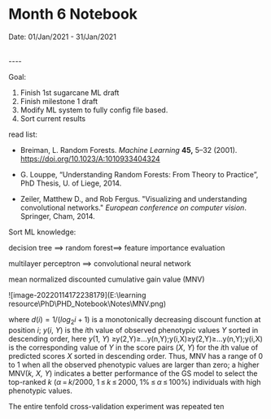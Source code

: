 Month 6 Notebook
====

Date: 01/Jan/2021 - 31/Jan/2021

<br>
----



Goal:

1. Finish 1st sugarcane ML draft
2. Finish milestone 1 draft
3. Modify ML system to fully config file based.
4. Sort current results



read list:

+ Breiman, L. Random Forests. *Machine Learning* **45,** 5–32 (2001). https://doi.org/10.1023/A:1010933404324
+ G. Louppe, “Understanding Random Forests: From Theory to Practice”, PhD Thesis, U. of Liege, 2014.

+ Zeiler, Matthew D., and Rob Fergus. "Visualizing and understanding convolutional networks." *European conference on computer vision*. Springer, Cham, 2014.

Sort ML knowledge:



decision tree ==> random forest==> feature importance evaluation 

multilayer perceptron ==> convolutional neural network

mean normalized discounted cumulative gain value (MNV)

![image-20220114172238179](E:\learning resource\PhD\PHD_Notebook\Notes\MNV.png)

where $d(i)=1/(log_2i+1)$ is a monotonically decreasing discount function at position *i*; *y*(*i*, *Y*) is the *i*th value of observed phenotypic values *Y* sorted in descending order, here *y*(1, *Y*) ≥y(2,Y)≥…y(n,Y);y(i,X)≥y(2,Y)≥…y(n,Y);y(i,X) is the corresponding value of *Y* in the score pairs (*X*, *Y*) for the *i*th value of predicted scores *X* sorted in descending order. Thus, MNV has a range of 0 to 1 when all the observed phenotypic values are larger than zero; a higher MNV(*k, X, Y*) indicates a better performance of the GS model to select the top-ranked *k* (*α* = *k*/2000, 1 ≤ *k* ≤ 2000, 1% ≤ *α* ≤ 100%) individuals with high phenotypic values.

The entire tenfold cross-validation experiment was repeated ten 
